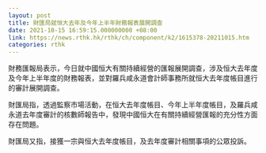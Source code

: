 ```yaml
---
layout: post
title: 財匯局就恒大去年及今年上半年財務報表展開調查
date: 2021-10-15 16:59:15.000000000 +08:00
link: https://news.rthk.hk/rthk/ch/component/k2/1615378-20211015.htm
categories: rthk
---
```


財務匯報局表示，今日就中國恒大有關持續經營的匯報展開調查，涉及恒大去年度及今年上半年度的財務報表，並對羅兵咸永道會計師事務所就恒大去年度帳目進行的審計展開調查。

財匯局指，透過監察市場活動，在恒大去年度帳目、今年上半年度帳目，及羅兵咸永道去年度審計的核數師報告中，發現中國恒大在有關持續經營匯報的充分性方面存在問題。

財匯局又指，接獲一宗與恒大去年度帳目，及去年度審計相關事項的公眾投訴。
